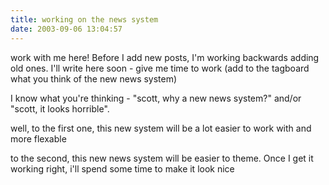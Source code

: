 ```yaml
---
title: working on the news system
date: 2003-09-06 13:04:57
---
```




 work with me here!  Before I add new posts, I'm working backwards adding old ones.  I'll write here soon - give me time to work  (add to the tagboard what you think of the new news system)

 I know what you're thinking - "scott, why a new news system?" and/or "scott, it looks horrible".

 well, to the first one, this new system will be a lot easier to work with and more flexable

 to the second, this new news system will be easier to theme.  Once I get it working right, i'll spend some time to make it look nice